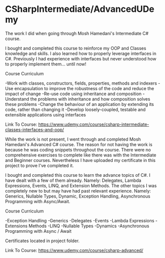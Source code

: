 # CSharpIntermediate/AdvancedUDemy
The work I did when going through Mosh Hamedani's Intermediate C# course.

I bought and completed this course to reinforce my OOP and Classes knowledge and skills. I also learned how to properly leverage interfaces in C#. Previously I had experience with interfaces but never understood how to properly implement them... until now!

Course Curriculum

-Work with classes, constructors, fields, properties, methods and indexers
-Use encapsulation to improve the robustness of the code and reduce the impact of change
-Re-use code using inheritance and composition
-Understand the problems with inheritance and how composition solves these problems
-Change the behaviour of an application by extending its code, rather than changing it
-Develop loosely-coupled, testable and extensible applications using interfaces


Link To Course: https://www.udemy.com/course/csharp-intermediate-classes-interfaces-and-oop/

While the work is not present, I went through and completed Mosh Hamedani's Advanced C# course. The reason for not having the work is because he was coding snippets throughout the course. There were no comprehensive exercises to complete like there was with the Intermediate and Beginner courses. Nevertheless I have uploaded my certificate in this project to prove I've completed it.

I bought and completed this course to learn the advance topics of C#. I have dealt with a few of them already. Namely: Delegates, Lambda Expressions, Events, LINQ, and Extension Methods. The other topics I was completely new to but may have had past relevant experience. Namely: Generics, Nullable Types, Dynamic, Exception Handling, Asynchronous Programming with Async/Await.


Course Curriculum

-Exception Handling
-Generics
-Delegates
-Events
-Lambda Expressions
-Extensions Methods
-LINQ
-Nullable Types
-Dynamics
-Asynchronous Programming with Async / Await


Certificates located in project folder.

Link To Course: https://www.udemy.com/course/csharp-advanced/

